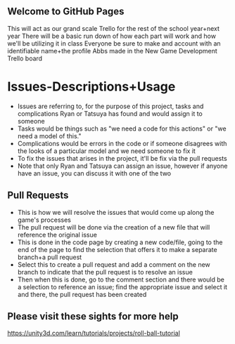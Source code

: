 ## Welcome to GitHub Pages

This will act as our grand scale Trello for the rest of the school year+next year
There will be a basic run down of how each part will work and how we'll be utilizing it in class
Everyone be sure to make and account with an identifiable name+the profile Abbs made in the New Game Development Trello board

# Issues-Descriptions+Usage
- Issues are referring to, for the purpose of this project, tasks and complications Ryan or Tatsuya has found and would assign it to someone
- Tasks would be things such as "we need a code for this actions" or "we need a model of this." 
- Complications would be errors in the code or if someone disagrees with the looks of a particular model and we need someone to fix it
- To fix the issues that arises in the project, it'll be fix via the pull requests 
- Note that only Ryan and Tatsuya can assign an issue, however if anyone have an issue, you can discuss it with one of the two

## Pull Requests 
- This is how we will resolve the issues that would come up along the game's processes
- The pull request will be done via the creation of a new file that will reference the original issue
- This is done in the code page by creating a new code/file, going to the end of the page to find the selection that offers it to make a separate branch+a pull request
- Select this to create a pull request and add a comment on the new branch to indicate that the pull request is to resolve an issue 
- Then when this is done, go to the comment section and there would be a selection to reference an issue; find the appropriate issue and select it and there, the pull request has been created 



## Please visit these sights for more help
https://unity3d.com/learn/tutorials/projects/roll-ball-tutorial 
